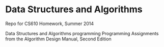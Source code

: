 Data Structures and Algorithms
=====

Repo for CS610 Homework, Summer 2014

Data Structures and Algorithms programming
Programming Assignments from the Algorithm Design Manual, Second Edition
